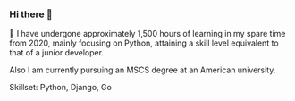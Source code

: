 ### Hi there 👋

🌱 I have undergone approximately 1,500 hours of learning in my spare time from 2020, mainly focusing on Python, attaining a skill level equivalent to that of a junior developer. 

Also I am currently pursuing an MSCS degree at an American university.
<p></p>

Skillset: Python, Django, Go

<!--
**keita-sa/keita-sa** is a ✨ _special_ ✨ repository because its `README.md` (this file) appears on your GitHub profile.

Here are some ideas to get you started:

- 🔭 I’m currently working on ...
- 🌱 I’m currently learning ...
- 👯 I’m looking to collaborate on ...
- 🤔 I’m looking for help with ...
- 💬 Ask me about ...
- 📫 How to reach me: ...
- 😄 Pronouns: ...
- ⚡ Fun fact: ...
-->
